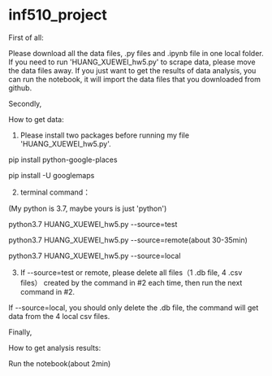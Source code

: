 # inf510_project

First of all:

Please download all the data files, .py files and .ipynb file in one local folder. If you need to run 'HUANG_XUEWEI_hw5.py' to scrape data, please move the data files away. If you just want to get the results of data analysis, you can run the notebook, it will import the data files that you downloaded from github.

Secondly,

How to get data:

1. Please install two packages before running my file 'HUANG_XUEWEI_hw5.py'.

pip install python-google-places 

pip install -U googlemaps 


2. terminal command：

(My python is 3.7, maybe yours is just 'python')

python3.7 HUANG_XUEWEI_hw5.py --source=test

python3.7 HUANG_XUEWEI_hw5.py --source=remote(about 30-35min)

python3.7 HUANG_XUEWEI_hw5.py --source=local


3. If --source=test or remote, please delete all files（1 .db file, 4 .csv files） created by the command in #2 each time, then run the next command in #2.

If --source=local, you should only delete the .db file, the command will get data from the 4 local csv files.


Finally,

How to get analysis results:

Run the notebook(about 2min)
